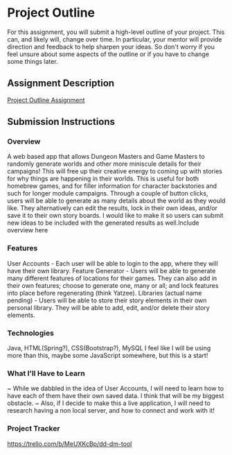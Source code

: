 # Project Outline
For this assignment, you will submit a high-level outline of your project. This can, and likely will, change over time. In particular, your mentor will provide direction and feedback to help sharpen your ideas. So don't worry if you feel unsure about some aspects of the outline or if you have to change some things later.

## Assignment Description
[Project Outline Assignment](https://education.launchcode.org/liftoff/modules/assignments/project-outline)

## Submission Instructions

### Overview
A web based app that allows Dungeon Masters and Game Masters to randomly
generate worlds and other more miniscule details for their campaigns! This
will free up their creative energy to coming up with stories for why things
are happening in their worlds. This is useful for both homebrew games, and
for filler information for character backstories and such for longer module
campaigns.
Through a couple of button clicks, users will be able to generate as many
details about the world as they would like. They alternatively can edit the
results, lock in their own ideas, and/or save it to their own story boards.
I would like to make it so users can submit new ideas to be included with
the generated results as well.Include overview here
### Features
User Accounts - Each user will be able to login to the app, where they will
have their own library.
Feature Generator - Users will be able to generate many different features
of locations for their games. They can also add in their own features;
choose to generate one, many or all; and lock features into place before
regenerating (think Yatzee).
Libraries (actual name pending) - Users will be able to store their story
elements in their own personal library. They will be able to add, edit,
and/or delete their story elements.
### Technologies
Java, HTML(Spring?), CSS(Bootstrap?), MySQL
I feel like I will be using more than this, maybe some JavaScript
somewhere, but this is a start!
### What I'll Have to Learn
~ While we dabbled in the idea of User Accounts, I will need to learn how
to have each of them have their own saved data. I think that will be my
biggest obstacle.
~ Also, if I decide to make this a live application, I will need to
research having a non local server, and how to connect and work with it!
### Project Tracker
https://trello.com/b/MeUXKcBp/dd-dm-tool
